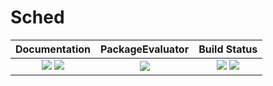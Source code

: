 # Sched

| **Documentation**                                                               | **PackageEvaluator**                                                                            | **Build Status**                                                                                |
|:-------------------------------------------------------------------------------:|:-----------------------------------------------------------------------------------------------:|:-----------------------------------------------------------------------------------------------:|
| [![][docs-stable-img]][docs-stable-url] [![][docs-dev-img]][docs-dev-url] | [![][pkg-0.6-img]][pkg-0.6-url] | [![][travis-img]][travis-url] [![][codecov-img]][codecov-url] |

[docs-dev-img]: https://img.shields.io/badge/docs-dev-blue.svg
[docs-dev-url]: https://scls19fr.github.io/Sched.jl/dev

[docs-stable-img]: https://img.shields.io/badge/docs-stable-blue.svg
[docs-stable-url]: https://scls19fr.github.io/Sched.jl/stable

[travis-img]: https://travis-ci.com/scls19fr/Sched.jl.svg?branch=master
[travis-url]: https://travis-ci.com/scls19fr/Sched.jl

[codecov-img]: http://codecov.io/github/scls19fr/Sched.jl/coverage.svg
[codecov-url]: http://codecov.io/github/scls19fr/Sched.jl

[pkg-0.6-img]: http://pkg.julialang.org/badges/Sched_0.6.svg
[pkg-0.6-url]: http://pkg.julialang.org/?pkg=Sched&ver=0.6
